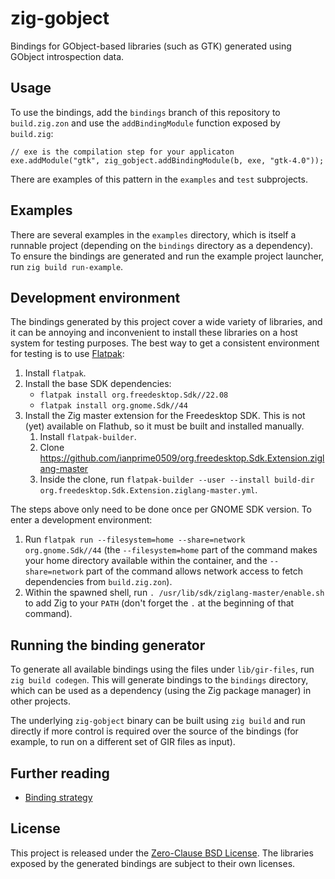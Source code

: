 # zig-gobject

Bindings for GObject-based libraries (such as GTK) generated using GObject
introspection data.

## Usage

To use the bindings, add the `bindings` branch of this repository to
`build.zig.zon` and use the `addBindingModule` function exposed by `build.zig`:

```zig
// exe is the compilation step for your applicaton
exe.addModule("gtk", zig_gobject.addBindingModule(b, exe, "gtk-4.0"));
```

There are examples of this pattern in the `examples` and `test` subprojects.

## Examples

There are several examples in the `examples` directory, which is itself a
runnable project (depending on the `bindings` directory as a dependency). To
ensure the bindings are generated and run the example project launcher, run
`zig build run-example`.

## Development environment

The bindings generated by this project cover a wide variety of libraries, and it
can be annoying and inconvenient to install these libraries on a host system for
testing purposes. The best way to get a consistent environment for testing is to
use [Flatpak](https://flatpak.org/):

1. Install `flatpak`.
2. Install the base SDK dependencies:
   - `flatpak install org.freedesktop.Sdk//22.08`
   - `flatpak install org.gnome.Sdk//44`
3. Install the Zig master extension for the Freedesktop SDK. This is not (yet)
   available on Flathub, so it must be built and installed manually.
   1. Install `flatpak-builder`.
   2. Clone https://github.com/ianprime0509/org.freedesktop.Sdk.Extension.ziglang-master
   3. Inside the clone, run `flatpak-builder --user --install build-dir org.freedesktop.Sdk.Extension.ziglang-master.yml`.

The steps above only need to be done once per GNOME SDK version. To enter a
development environment:

1. Run `flatpak run --filesystem=home --share=network org.gnome.Sdk//44`
   (the `--filesystem=home` part of the command makes your home directory
   available within the container, and the `--share=network` part of the command
   allows network access to fetch dependencies from `build.zig.zon`).
2. Within the spawned shell, run `. /usr/lib/sdk/ziglang-master/enable.sh` to
   add Zig to your `PATH` (don't forget the `.` at the beginning of that
   command).

## Running the binding generator

To generate all available bindings using the files under `lib/gir-files`, run
`zig build codegen`. This will generate bindings to the `bindings` directory,
which can be used as a dependency (using the Zig package manager) in other
projects.

The underlying `zig-gobject` binary can be built using `zig build` and run
directly if more control is required over the source of the bindings (for
example, to run on a different set of GIR files as input).

## Further reading

- [Binding strategy](./doc/binding-strategy.md)

## License

This project is released under the [Zero-Clause BSD
License](https://spdx.org/licenses/0BSD.html). The libraries exposed by the
generated bindings are subject to their own licenses.
